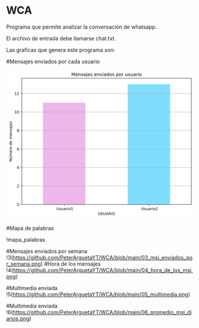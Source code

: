 # WCA

Programa que permite analizar la conversación de whatsapp.

El archivo de entrada debe llamarse chat.txt. 

Las graficas que genera este programa son: 

#Mensajes enviados por cada usuario


![!mensajes_enviados_por usuario](https://github.com/PeterArguetaYT/WCA-Android/raw/main/01_msj_enviados_usuario.png)


#Mapa de palabras

!mapa_palabras

#Mensajes enviados por semana
!3(https://github.com/PeterArguetaYT/WCA/blob/main/03_msj_enviados_por_semana.png)
#Hora de los mensajes
!4(https://github.com/PeterArguetaYT/WCA/blob/main/04_hora_de_los_msj.png)

#Multimedia enviada
!5(https://github.com/PeterArguetaYT/WCA/blob/main/05_multimedia.png)

#Multimedia enviada
!6(https://github.com/PeterArguetaYT/WCA/blob/main/06_promedio_msj_diarios.png)
